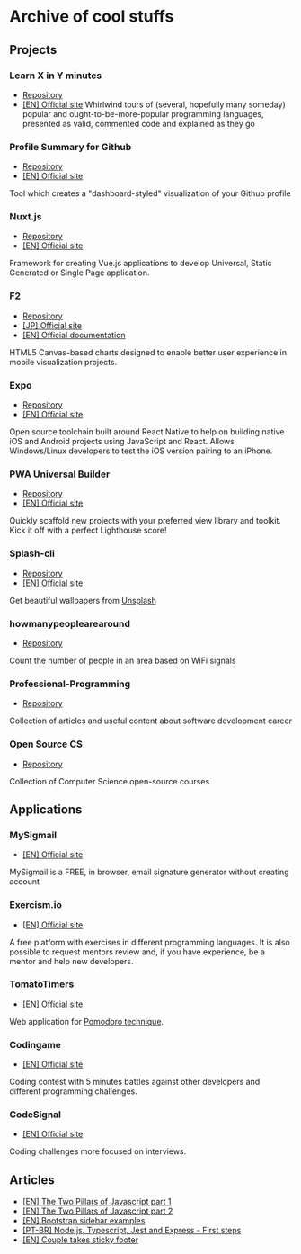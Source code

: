 # Archive of cool stuffs

## Projects

### Learn X in Y minutes
- [Repository](https://github.com/adambard/learnxinyminutes-docs)
- [[EN] Official site](https://learnxinyminutes.com/)
Whirlwind tours of (several, hopefully many someday) popular and ought-to-be-more-popular programming languages, presented as valid, commented code and explained as they go

### Profile Summary for Github

- [Repository](https://github.com/tipsy/profile-summary-for-github)
- [[EN] Official site](https://profile-summary-for-github.com/)

Tool which creates a "dashboard-styled" visualization of your Github profile

### Nuxt.js

- [Repository](https://github.com/nuxt/nuxt.js)
- [[EN] Official site](https://nuxtjs.org)

Framework for creating Vue.js applications to develop Universal, Static Generated or Single Page application.

### F2

- [Repository](https://github.com/antvis/f2)
- [[JP] Official site](https://antv.alipay.com/zh-cn/f2/3.x/index.html)
- [[EN] Official documentation](https://www.yuque.com/antv/f2-en/intro)

HTML5 Canvas-based charts designed to enable better user experience in mobile visualization projects.

### Expo

- [Repository](https://www.github.com/expo/expo)
- [[EN] Official site](https://expo.io/)

Open source toolchain built around React Native to help on building native iOS and Android projects using JavaScript and React. Allows Windows/Linux developers to test the iOS version pairing to an iPhone.

### PWA Universal Builder

- [Repository](https://github.com/lukeed/pwa)
- [[EN] Official site](https://pwa.cafe/)

Quickly scaffold new projects with your preferred view library and toolkit. Kick it off with a perfect Lighthouse score!

### Splash-cli

- [Repository](https://github.com/splash-cli/splash-cli)
- [[EN] Official site](https://splash-cli.now.sh/)

Get beautiful wallpapers from [Unsplash](https://unsplash.com/)

### howmanypeoplearearound

- [Repository](https://github.com/schollz/howmanypeoplearearound)

Count the number of people in an area based on WiFi signals

### Professional-Programming

- [Repository](https://github.com/charlax/professional-programming)

Collection of articles and useful content about software development career

### Open Source CS

- [Repository](https://github.com/ForrestKnight/open-source-cs)

Collection of Computer Science open-source courses

## Applications

### MySigmail

- [[EN] Official site](https://mysigmail.com/)

MySigmail is a FREE, in browser, email signature generator without creating account

### Exercism.io

- [[EN] Official site](https://exercism.io)

A free platform with exercises in different programming languages. It is also possible to request mentors review and, if you have experience, be a mentor and help new developers.

### TomatoTimers

- [[EN] Official site](http://tomatotimers.com/)

Web application for [Pomodoro technique](https://en.wikipedia.org/wiki/Pomodoro_Technique).

### Codingame

- [[EN] Official site](https://www.codingame.com)

Coding contest with 5 minutes battles against other developers and different programming challenges.

### CodeSignal

- [[EN] Official site](https://app.codesignal.com)

Coding challenges more focused on interviews.

## Articles

- [[EN] The Two Pillars of Javascript part 1](https://medium.com/javascript-scene/the-two-pillars-of-javascript-ee6f3281e7f3)
- [[EN] The Two Pillars of Javascript part 2](https://medium.com/javascript-scene/the-two-pillars-of-javascript-pt-2-functional-programming-a63aa53a41a4)
- [[EN] Bootstrap sidebar examples](https://medium.com/wdstack/bootstrap-sidebar-examples-e363021395ff)
- [[PT-BR] Node.js, Typescript, Jest and Express - First steps](https://medium.com/@oieduardorabelo/node-js-e-typescript-o-como-e-com-testes-7affce2c02a8)
- [[EN] Couple takes sticky footer](https://css-tricks.com/couple-takes-sticky-footer/)
